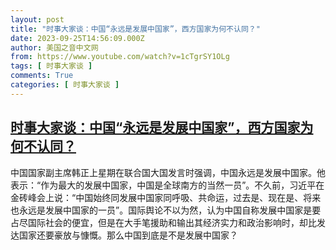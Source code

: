 ```yaml
---
layout: post
title: "时事大家谈：中国“永远是发展中国家”，西方国家为何不认同？"
date: 2023-09-25T14:56:09.000Z
author: 美国之音中文网
from: https://www.youtube.com/watch?v=1cTgrSY1OLg
tags: [ 时事大家谈 ]
comments: True
categories: [ 时事大家谈 ]
---
```

<!--1695653769000-->
[时事大家谈：中国“永远是发展中国家”，西方国家为何不认同？](https://www.youtube.com/watch?v=1cTgrSY1OLg)
------

<div>
中国国家副主席韩正上星期在联合国大国发言时强调，中国永远是发展中国家。他表示：“作为最大的发展中国家，中国是全球南方的当然一员”。不久前，习近平在金砖峰会上说：“中国始终同发展中国家同呼吸、共命运，过去是、现在是、将来也永远是发展中国家的一员”。国际舆论不以为然，认为中国自称发展中国家是要占尽国际社会的便宜，但是在大手笔援助和输出其经济实力和政治影响时，却比发达国家还要豪放与慷慨。那么中国到底是不是发展中国家？
</div>
